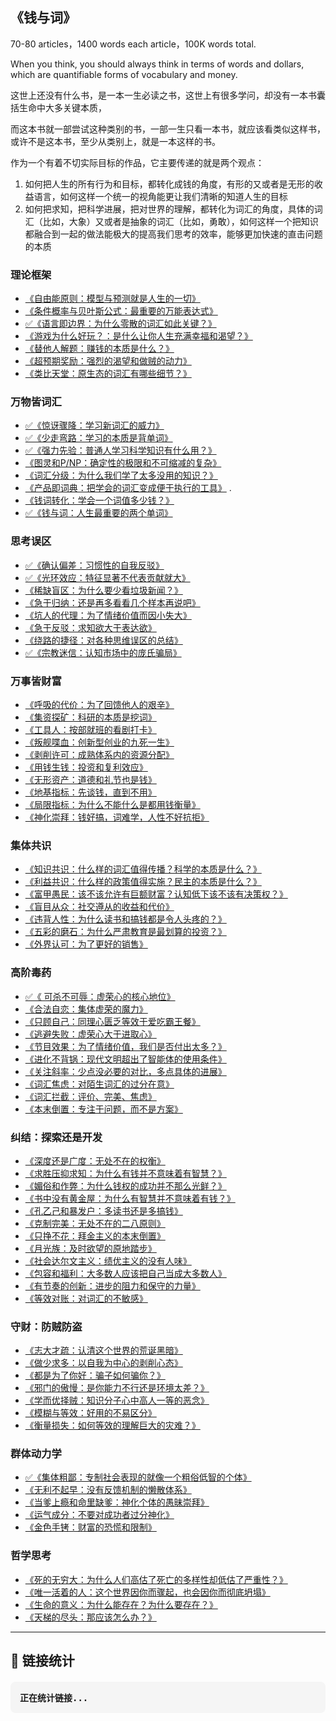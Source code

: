 ## 《钱与词》

70-80 articles，1400 words each article，100K words total.

When you think, you should always think in terms of words and dollars, which are quantifiable forms of vocabulary and money.

这世上还没有什么书，是一本一生必读之书，这世上有很多学问，却没有一本书囊括生命中大多关键本质，

而这本书就一部尝试这种类别的书，一部一生只看一本书，就应该看类似这样书，或许不是这本书，至少从类别上，就是一本这样的书。

作为一个有着不切实际目标的作品，它主要传递的就是两个观点：

1. 如何把人生的所有行为和目标，都转化成钱的角度，有形的又或者是无形的收益语言，如何这样一个统一的视角能更让我们清晰的知道人生的目标
1. 如何把求知，把科学进展，把对世界的理解，都转化为词汇的角度，具体的词汇（比如，大象）又或者是抽象的词汇（比如，勇敢），如何这样一个把知识都融合到一起的做法能极大的提高我们思考的效率，能够更加快速的直击问题的本质

### 理论框架

- [《自由能原则：模型与预测就是人生的一切》](./agent)
- [《条件概率与贝叶斯公式：最重要的万能表达式》](./bayes)
- [✅《语言即边界：为什么零散的词汇如此关键？》](./lexemes)
- [《游戏为什么好玩？：是什么让你人生充满幸福和渴望？》](./game)
- [《替他人解题：赚钱的本质是什么？》](./solve)
- [《超预期奖励：强烈的渴望和做贼的动力》](./surprize)
- [《类比天堂：原生态的词汇有哪些细节？》](./language) 

### 万物皆词汇

- [✅《惊讶骤降：学习新词汇的威力》](./surprise)
- [✅《少走弯路：学习的本质是背单词》](./learn)
- [✅《强力先验：普通人学习科学知识有什么用？》](./prior)
- [《图灵和P/NP：确定性的极限和不可缩减的复杂》](./turing)
- [《词汇分级：为什么我们学了太多没用的知识？》](./levels)
- [《产品即词典：把学会的词汇变成便于执行的工具》](./product) .
- [《钱词转化：学会一个词值多少钱？》](./convert)
- [✅《钱与词：人生最重要的两个单词》](./core) 

### 思考误区

- [✅《确认偏差：习惯性的自我反驳》](./confirm)
- [✅《光环效应：特征显著不代表贡献就大》](./halo)
- [《稀缺盲区：为什么要少看垃圾新闻？》](./rarity)
- [《急于归纳：还是再多看看几个样本再说吧》](./jump)
- [《坑人的代理：为了情绪价值而因小失大》](./emo)
- [《急于反驳：求知欲大于表达欲》](./express)
- [《绕路的捷径：对各种思维误区的总结》](./bias)
- [✅《宗教迷信：认知市场中的庞氏骗局》](./wrong)

### 万事皆财富

- [《呼吸的代价：为了回馈他人的艰辛》](./breath)
- [《集资探矿：科研的本质是挖词》](./academia)
- [《工具人：按部就班的看剧打卡》](./standard)
- [《叛舰喋血：创新型创业的九死一生》](./startup)
- [《剥削许可：成熟体系内的资源分配》](./established)
- [《用钱生钱：投资和复利效应》](./invest)
- [《无形资产：道德和礼节也是钱》](./intangible)
- [《地基指标：先谈钱，直到不用》](./foundation)
- [《局限指标：为什么不能什么是都用钱衡量》](./metric)
- [《神化崇拜：钱好搞，词难学，人性不好抗拒》](./worship)

### 集体共识

- [《知识共识：什么样的词汇值得传播？科学的本质是什么？》](./science)
- [《利益共识：什么样的政策值得实施？民主的本质是什么？》](./democracy)
- [《富甲愚民：该不该允许有巨额财富？认知低下该不该有决策权？》](./limit)
- [《盲目从众：社交遵从的收益和代价》](./follow)
- [《违背人性：为什么读书和搞钱都是令人头疼的？》](./against)
- [《五彩的磨石：为什么严肃教育是最划算的投资？》](./edu)
- [《外界认可：为了更好的销售》](./external)

### 高阶毒药

- [✅《 可杀不可辱：虚荣心的核心地位》](./ego)
- [《合法自恋：集体虚荣的魔力》](./tribalism)
- [《只顾自己：同理心匮乏等效于爱吃霸王餐》](./empathy)
- [《逃避失败：虚荣心大于进取心》](./escape)
- [《节目效果：为了情绪价值，我们是否付出太多？》](./emotions)
- [《进化不背锅：现代文明超出了智能体的使用条件》](./conditions)
- [《关注斜率：少点没必要的对比，多点具体的进展》](./slope)
- [《词汇焦虑：对陌生词汇的过分在意》](./anxiety)
- [《词汇拦截：评价、完美、焦虑》](./intercept)
- [《本末倒置：专注于问题，而不是方案》](./solution)

### 纠结：探索还是开发

- [《深度还是广度：无处不在的权衡》](./bd)
- [《求胜压抑求知：为什么有钱并不意味着有智慧？》](./rich)
- [《媚俗和作弊：为什么钱权的成功并不那么光鲜？》](./dirty)
- [《书中没有黄金屋：为什么有智慧并不意味着有钱？》](./smart)
- [《孔乙己和暴发户：多读书还是多搞钱》](./better)
- [《克制完美：无处不在的二八原则》](./primary)
- [《只挣不花：拜金主义的本末倒置》](./save)
- [《月光族：及时欲望的原地踏步》](./spend)
- [《社会达尔文主义：绩优主义的没有人味》](./merit)
- [《包容和福利：大多数人应该把自己当成大多数人》](./majority)
- [《有节奏的创新：进步的阻力和保守的力量》](./advance)
- [《等效对账：对词汇的不敏感》](./equal)

### 守财：防贼防盗

- [《志大才疏：认清这个世界的荒诞黑暗》](./dark)
- [《做少求多：以自我为中心的剥削心态》](./infant)
- [《都是为了你好：骗子如何骗你？》](./fraud)
- [《邪门的傲慢：是你能力不行还是环境太差？》](./elite)
- [《学而优择贼：知识分子心中高人一等的恶念》](./services)
- [《模糊与等效：好用的不易区分》](./ambiguity)
- [《衡量损失：如何等效的理解巨大的灾难？》](./lost)

### 群体动力学

- [✅《集体粗鄙：专制社会表现的就像一个粗俗低智的个体》](./authoritarian)
- [《无利不起早：没有反馈机制的懒散体系》](./incentive)
- [《当爹上瘾和命里缺爹：神化个体的愚昧崇拜》](./worship)
- [《运气成分：不要对成功者过分神化》](./luck)
- [《金色手铐：财富的恐慌和限制》](./handcuffs)

### 哲学思考

- [《死的无穷大：为什么人们高估了死亡的多样性却低估了严重性？》](./death)
- [《唯一活着的人：这个世界因你而骤起，也会因你而彻底坍塌》](./living)
- [《生命的意义：为什么能存在？为什么要存在？》](./existance) 
- [《天梯的尽头：那应该怎么办？》](./end)

---

## 🔗 链接统计

<div id="link-counter" style="background: #f5f5f5; padding: 15px; border-radius: 8px; margin: 20px 0; font-family: monospace;">
  <strong>正在统计链接...</strong>
</div>

<script>
// 链接计数器
function countMarkdownLinks() {
  const content = document.body.innerHTML;
  
  // 方法1: 匹配HTML链接格式 <a href="url">text</a> (Hugo转换后的格式)
  const htmlLinkRegex = /<a[^>]*href=["']([^"']+)["'][^>]*>([^<]+)<\/a>/g;
  const htmlLinks = [];
  let match;
  
  while ((match = htmlLinkRegex.exec(content)) !== null) {
    htmlLinks.push({
      text: match[2].trim(),
      url: match[1]
    });
  }
  
  // 方法2: 尝试匹配原始markdown内容 (如果页面中有)
  const markdownContent = document.querySelector('article')?.textContent || document.body.textContent;
  const markdownLinkRegex = /\[([^\]]+)\]\(([^)]+)\)/g;
  const markdownLinks = [];
  
  while ((match = markdownLinkRegex.exec(markdownContent)) !== null) {
    markdownLinks.push({
      text: match[1],
      url: match[2]
    });
  }
  
  // 使用HTML链接结果作为主要结果
  const links = htmlLinks.length > 0 ? htmlLinks : markdownLinks;
  
  // 统计蓝勾链接 (✅)
  const blueCheckLinks = links.filter(link => link.text.includes('✅'));
  const blueCheckCount = blueCheckLinks.length;
  
  // 统计结果
  const totalLinks = links.length;
  const uniqueUrls = new Set(links.map(link => link.url)).size;
  const duplicateUrls = totalLinks - uniqueUrls;
  
  // 检测重复链接
  const urlCounts = {};
  links.forEach(link => {
    urlCounts[link.url] = (urlCounts[link.url] || 0) + 1;
  });
  
  const duplicates = Object.entries(urlCounts)
    .filter(([url, count]) => count > 1)
    .map(([url, count]) => ({
      url,
      count,
      links: links.filter(link => link.url === url)
    }));
  
  // 显示结果
  const counterDiv = document.getElementById('link-counter');
  counterDiv.innerHTML = `
    <h3>📊 链接统计结果</h3>
    
    <div style="background: #e3f2fd; border: 1px solid #2196f3; padding: 15px; border-radius: 8px; margin: 15px 0;">
      <h4>✅ 蓝勾链接统计</h4>
      <p><strong>蓝勾链接数量：${blueCheckCount} 个</strong></p>
      <p><strong>完成进度：${totalLinks > 0 ? Math.round((blueCheckCount / totalLinks) * 100) : 0}%</strong></p>
      
      <div style="background: #e0e0e0; border-radius: 10px; height: 20px; margin: 10px 0; overflow: hidden;">
        <div style="background: linear-gradient(90deg, #2196f3, #64b5f6); height: 100%; width: ${totalLinks > 0 ? (blueCheckCount / totalLinks) * 100 : 0}%; border-radius: 10px; transition: width 0.5s ease; display: flex; align-items: center; justify-content: center;">
          <span style="color: white; font-weight: bold; font-size: 12px; text-shadow: 1px 1px 2px rgba(0,0,0,0.3);">
            ${blueCheckCount}/${totalLinks}
          </span>
        </div>
      </div>
    </div>
    
    <p><strong>检测方法:</strong> ${htmlLinks.length > 0 ? 'HTML链接 (Hugo转换后)' : 'Markdown链接 (原始格式)'}</p>
    <p><strong>总链接数:</strong> ${totalLinks}</p>
    <p><strong>唯一URL数:</strong> ${uniqueUrls}</p>
    <p><strong>重复URL数:</strong> ${duplicateUrls}</p>
    
    ${duplicates.length > 0 ? `
      <div style="background: #fff3cd; border: 1px solid #ffeaa7; padding: 15px; border-radius: 8px; margin: 15px 0;">
        <h4>⚠️ 发现重复链接 (${duplicates.length} 个URL重复)</h4>
        ${duplicates.map(dup => `
          <div style="margin: 10px 0; padding: 10px; background: #fff; border-left: 4px solid #f39c12;">
            <p><strong>重复URL:</strong> <code>${dup.url}</code> (出现 ${dup.count} 次)</p>
            <div style="margin-left: 20px;">
              ${dup.links.map((link, index) => `
                <div style="padding: 5px; color: #e74c3c;">
                  ${index + 1}. [${link.text}](${link.url})
                </div>
              `).join('')}
            </div>
          </div>
        `).join('')}
      </div>
    ` : `
      <div style="background: #d4edda; border: 1px solid #c3e6cb; padding: 15px; border-radius: 8px; margin: 15px 0;">
        <h4>✅ 没有发现重复链接</h4>
        <p>所有链接都是唯一的！</p>
      </div>
    `}
    
    <details style="margin-top: 15px;">
      <summary><strong>🔍 查看所有链接</strong></summary>
      <div style="max-height: 300px; overflow-y: auto; margin-top: 10px;">
        ${links.map((link, index) => `
          <div style="padding: 5px; border-bottom: 1px solid #ddd;">
            <strong>${index + 1}.</strong> [${link.text}](${link.url})
          </div>
        `).join('')}
      </div>
    </details>
    
    <details style="margin-top: 15px;">
      <summary><strong>🔧 调试信息</strong></summary>
      <p><strong>HTML链接数:</strong> ${htmlLinks.length}</p>
      <p><strong>Markdown链接数:</strong> ${markdownLinks.length}</p>
      <p><strong>页面内容长度:</strong> ${content.length} 字符</p>
    </details>
  `;
}

// 页面加载完成后执行
document.addEventListener('DOMContentLoaded', countMarkdownLinks);

// 如果页面已经加载完成，立即执行
if (document.readyState === 'loading') {
  document.addEventListener('DOMContentLoaded', countMarkdownLinks);
} else {
  countMarkdownLinks();
}
</script>
